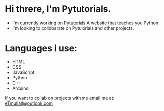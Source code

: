 # Hi threre, I'm Pytutorials.

* I'm currently working on [Pytutorials](https://github.com/pytutorials/pytutorials.github.io/) A website that teaches you Python.
* I'm looking to collobarate on Pytutorials and other projects.


# Languages i use:
* HTML 
* CSS 
* JavaScript
* Python
* C++
* Arduino

If you want to collab on projects with me email me at: eTmullall@outlook.com 
